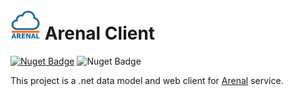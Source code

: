 # <img src="ArenalApiModel/Assets/logo-128-nuget.png" height="48"> Arenal Client

[![Nuget Badge](https://img.shields.io/nuget/v/Skyware.Arenal.Model)](https://www.nuget.org/packages/Skyware.Arenal.Model)
![Nuget Badge](https://img.shields.io/github/actions/workflow/status/SKYWARE-Group/ArenalClient/dotnet.yml)

This project is a .net data model and web client for [Arenal](https://awp.skyware-group.com/) service.
